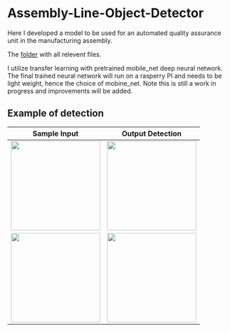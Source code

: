 # Assembly-Line-Object-Detector
Here I developed a model to be used for an automated quality assurance unit in the manufacturing assembly. 

The [folder](https://drive.google.com/drive/folders/1NPSe6jSGzYp8Xd81uxs9kF1o5BPGgz7p?usp=sharing
) with all relevent files.


I utilize transfer learning with pretrained mobile_net deep neural network. The final trained neural network will run on a rasperry PI and needs to be light weight, hence the choice of mobine_net. Note this is still a work in progress and improvements will be added.

## Example of detection

| Sample Input        | Output Detection           |
| :---------------------: |:-------------------------:| 
| <img src="https://github.com/AbdulRahmanSilmy/Machine-Assembly-Object-Detector/blob/main/images/input/bluecoverpcbtopfuse_16.jpeg" width="200" height="200" />| <img src="https://github.com/AbdulRahmanSilmy/Machine-Assembly-Object-Detector/blob/main/images/output/download%20(2).png" width="200" height="200" /> | 
| <img src="https://github.com/AbdulRahmanSilmy/Machine-Assembly-Object-Detector/blob/main/images/input/empty_25.jpeg" width="200" height="200" /> | <img src="https://github.com/AbdulRahmanSilmy/Machine-Assembly-Object-Detector/blob/main/images/output/download%20(3).png" width="200" height="200" /> |  
